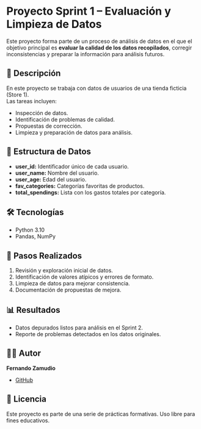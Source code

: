 # Proyecto Sprint 1 – Evaluación y Limpieza de Datos

Este proyecto forma parte de un proceso de análisis de datos en el que el objetivo principal es **evaluar la calidad de los datos recopilados**, corregir inconsistencias y preparar la información para análisis futuros.  

## 📌 Descripción
En este proyecto se trabaja con datos de usuarios de una tienda ficticia (Store 1).  
Las tareas incluyen:  
- Inspección de datos.  
- Identificación de problemas de calidad.  
- Propuestas de corrección.  
- Limpieza y preparación de datos para análisis.

## 📂 Estructura de Datos
- **user_id:** Identificador único de cada usuario.  
- **user_name:** Nombre del usuario.  
- **user_age:** Edad del usuario.  
- **fav_categories:** Categorías favoritas de productos.  
- **total_spendings:** Lista con los gastos totales por categoría.  

## 🛠 Tecnologías
- Python 3.10
- Pandas, NumPy

## 🚀 Pasos Realizados
1. Revisión y exploración inicial de datos.  
2. Identificación de valores atípicos y errores de formato.  
3. Limpieza de datos para mejorar consistencia.  
4. Documentación de propuestas de mejora.  

## 📊 Resultados
- Datos depurados listos para análisis en el Sprint 2.  
- Reporte de problemas detectados en los datos originales.  

## 👨‍💻 Autor
**Fernando Zamudio**  
- [GitHub](https://github.com/Puckh1p)

## 📄 Licencia
Este proyecto es parte de una serie de prácticas formativas. Uso libre para fines educativos.
